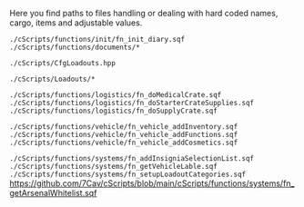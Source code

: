 Here you find paths to files handling or dealing with hard coded names, cargo, items and adjustable values.

`./cScripts/functions/init/fn_init_diary.sqf`
`./cScripts/functions/documents/*`

`./cScripts/CfgLoadouts.hpp`

`./cScripts/Loadouts/*`

`./cScripts/functions/logistics/fn_doMedicalCrate.sqf`
`./cScripts/functions/logistics/fn_doStarterCrateSupplies.sqf`
`./cScripts/functions/logistics/fn_doSupplyCrate.sqf`

`./cScripts/functions/vehicle/fn_vehicle_addInventory.sqf`
`./cScripts/functions/vehicle/fn_vehicle_addFunctions.sqf`
`./cScripts/functions/vehicle/fn_vehicle_addCosmetics.sqf`

`./cScripts/functions/systems/fn_addInsigniaSelectionList.sqf`
`./cScripts/functions/systems/fn_getVehicleLable.sqf`
`./cScripts/functions/systems/fn_setupLoadoutCategories.sqf`
https://github.com/7Cav/cScripts/blob/main/cScripts/functions/systems/fn_getArsenalWhitelist.sqf
